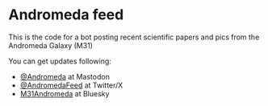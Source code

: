 # Andromeda feed

This is the code for a bot posting recent scientific papers and pics from the Andromeda Galaxy (M31)

You can get updates following:
 - <a rel="me" href="https://astrodon.social/@andromeda">@Andromeda</a> at Mastodon
 - [@AndromedaFeed](https://twitter.com/AndromedaFeed) at Twitter/X
 - [M31Andromeda](https://bsky.app/profile/m31andromeda.bsky.social) at Bluesky

<link rel="me" href="https://astrodon.social/@andromeda"></link>
